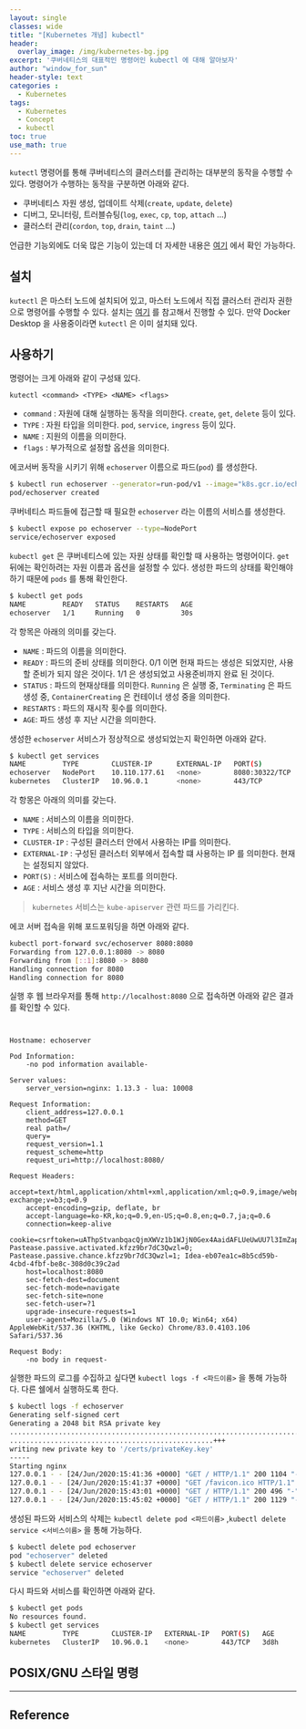 ```yaml
--- 
layout: single
classes: wide
title: "[Kubernetes 개념] kubectl"
header:
  overlay_image: /img/kubernetes-bg.jpg
excerpt: '쿠버네티스의 대표적인 명령어인 kubectl 에 대해 알아보자'
author: "window_for_sun"
header-style: text
categories :
  - Kubernetes
tags:
  - Kubernetes
  - Concept
  - kubectl
toc: true
use_math: true
---  
```


`kutectl` 명령어를 통해 쿠버네티스의 클러스터를 관리하는 대부분의 동작을 수행할 수 있다. 
명령어가 수행하는 동작을 구분하면 아래와 같다. 
- 쿠버네티스 자원 생성, 업데이트 삭제(`create`, `update`, `delete`)
- 디버그, 모니터링, 트러블슈팅(`log`, `exec`, `cp`, `top`, `attach` ...)
- 클러스터 관리(`cordon`, `top`, `drain`, `taint` ...)

언급한 기능외에도 더욱 많은 기능이 있는데 더 자세한 내용은 [여기](https://kubernetes.io/ko/docs/reference/kubectl/cheatsheet/)
에서 확인 가능하다.  

## 설치
`kutectl` 은 마스터 노드에 설치되어 있고, 마스터 노드에서 직접 클러스터 관리자 권한으로 명령어를 수행할 수 있다. 
설치는 [여기](https://kubernetes.io/ko/docs/tasks/tools/install-kubectl/)
를 참고해서 진행할 수 있다. 
만약 Docker Desktop 을 사용중이라면 `kutectl` 은 이미 설치돼 있다. 

## 사용하기
명령어는 크게 아래와 같이 구성돼 있다. 

```
kutectl <command> <TYPE> <NAME> <flags>
```  

- `command` : 자원에 대해 실행하는 동작을 의미한다. `create`, `get`, `delete` 등이 있다. 
- `TYPE` : 자원 타입을 의미한다. `pod`, `service`, `ingress` 등이 있다.
- `NAME` : 지원의 이름을 의미한다.
- `flags` : 부가적으로 설정할 옵션을 의미한다.

에코서버 동작을 시키기 위해 `echoserver` 이름으로 파드(`pod`) 를 생성한다.

```bash
$ kubectl run echoserver --generator=run-pod/v1 --image="k8s.gcr.io/echoserver:1.10" --port=8080
pod/echoserver created
```  

쿠버네티스 파드들에 접근할 때 필요한 `echoserver` 라는 이름의 서비스를 생성한다. 

```bash
$ kubectl expose po echoserver --type=NodePort
service/echoserver exposed
```  

`kubectl get` 은 쿠버네티스에 있는 자원 상태를 확인할 때 사용하는 명령어이다. 
`get` 뒤에는 확인하려는 자원 이름과 옵션을 설정할 수 있다. 
생성한 파드의 상태를 확인해야 하기 때문에 `pods` 를 통해 확인한다. 

```bash
$ kubectl get pods
NAME         READY   STATUS    RESTARTS   AGE
echoserver   1/1     Running   0          30s
```  

각 항목은 아래의 의미를 갖는다. 
- `NAME` : 파드의 이름을 의미한다.
- `READY` : 파드의 준비 상태를 의미한다. 0/1 이면 헌재 파드는 생성은 되었지만, 사용할 준비가 되지 않은 것이다. 1/1 은 생성되었고 사용준비까지 완료 된 것이다. 
- `STATUS` : 파드의 현재상태를 의미한다. `Running` 은 실행 중, `Terminating` 은 파드 생성 중, `ContainerCreating` 은 컨테이너 생성 중을 의미한다. 
- `RESTARTS` : 파드의 재시작 횟수를 의미한다. 
- `AGE`: 파드 생성 후 지난 시간을 의미한다. 

생성한 `echoserver` 서비스가 정상적으로 생성되었는지 확인하면 아래와 같다.

```bash
$ kubectl get services
NAME         TYPE        CLUSTER-IP      EXTERNAL-IP   PORT(S)          AGE
echoserver   NodePort    10.110.177.61   <none>        8080:30322/TCP   4m26s
kubernetes   ClusterIP   10.96.0.1       <none>        443/TCP          3d8h
```  

각 항몽은 아래의 의미를 갖는다.
- `NAME` : 서비스의 이름을 의미한다. 
- `TYPE` : 서비스의 타입을 의미한다.
- `CLUSTER-IP` : 구성된 클러스터 안에서 사용하는 IP를 의미한다. 
- `EXTERNAL-IP` : 구성된 클러스터 외부에서 접속할 떄 사용하는 IP 를 의미한다. 현재는 설정되지 않았다.
- `PORT(S)` : 서비스에 접속하는 포트를 의미한다.
- `AGE` : 서비스 생성 후 지난 시간을 의미한다.

> `kubernetes` 서비스는 `kube-apiserver` 관련 파드를 가리킨다.

에코 서버 접속을 위해 포드포워딩을 하면 아래와 같다. 

```bash
kubectl port-forward svc/echoserver 8080:8080
Forwarding from 127.0.0.1:8080 -> 8080
Forwarding from [::1]:8080 -> 8080
Handling connection for 8080
Handling connection for 8080
```  

실행 후 웹 브라우저를 통해 `http://localhost:8080` 으로 접속하면 아래와 같은 결과를 확인할 수 있다. 

```


Hostname: echoserver

Pod Information:
	-no pod information available-

Server values:
	server_version=nginx: 1.13.3 - lua: 10008

Request Information:
	client_address=127.0.0.1
	method=GET
	real path=/
	query=
	request_version=1.1
	request_scheme=http
	request_uri=http://localhost:8080/

Request Headers:
	accept=text/html,application/xhtml+xml,application/xml;q=0.9,image/webp,image/apng,*/*;q=0.8,application/signed-exchange;v=b3;q=0.9
	accept-encoding=gzip, deflate, br
	accept-language=ko-KR,ko;q=0.9,en-US;q=0.8,en;q=0.7,ja;q=0.6
	connection=keep-alive
	cookie=csrftoken=uAThpStvanbqacQjmXWVz1b1WJjN0Gex4AaidAFLUeUwUU7l3ImZapTMl40h4z55; Pastease.passive.activated.kfzz9br7dC3Qwzl=0; Pastease.passive.chance.kfzz9br7dC3Qwzl=1; Idea-eb07ea1c=8b5cd59b-4cbd-4fbf-be8c-308d0c39c2ad
	host=localhost:8080
	sec-fetch-dest=document
	sec-fetch-mode=navigate
	sec-fetch-site=none
	sec-fetch-user=?1
	upgrade-insecure-requests=1
	user-agent=Mozilla/5.0 (Windows NT 10.0; Win64; x64) AppleWebKit/537.36 (KHTML, like Gecko) Chrome/83.0.4103.106 Safari/537.36

Request Body:
	-no body in request-
```  

실행한 파드의 로그를 수집하고 싶다면 `kubectl logs -f <파드이름>` 을 통해 가능하다. 
다른 쉘에서 실행하도록 한다. 

```bash
$ kubectl logs -f echoserver
Generating self-signed cert
Generating a 2048 bit RSA private key
..................................................................................+++
..................................................+++
writing new private key to '/certs/privateKey.key'
-----
Starting nginx
127.0.0.1 - - [24/Jun/2020:15:41:36 +0000] "GET / HTTP/1.1" 200 1104 "-" "Mozilla/5.0 (Windows NT 10.0; Win64; x64) AppleWebKit/537.36 (KHTML, like Gecko) Chrome/83.0.4103.106 Safari/537.36"
127.0.0.1 - - [24/Jun/2020:15:41:37 +0000] "GET /favicon.ico HTTP/1.1" 200 1028 "http://localhost:8080/" "Mozilla/5.0 (Windows NT 10.0; Win64; x64) AppleWebKit/537.36 (KHTML, like Gecko) Chrome/83.0.4103.106 Safari/537.36"
127.0.0.1 - - [24/Jun/2020:15:43:01 +0000] "GET / HTTP/1.1" 200 496 "-" "Mozilla/5.0 (Windows NT; Windows NT 10.0; ko-KR) WindowsPowerShell/5.1.18362.752"
127.0.0.1 - - [24/Jun/2020:15:45:02 +0000] "GET / HTTP/1.1" 200 1129 "-" "Mozilla/5.0 (Windows NT 10.0; Win64; x64) AppleWebKit/537.36 (KHTML, like Gecko) Chrome/83.0.4103.106 Safari/537.36"
```  

생성된 파드와 서비스의 삭제는 `kubectl delete pod <파드이름>` ,`kubectl delete service <서비스이름>` 을 통해 가능하다.

```bash
$ kubectl delete pod echoserver
pod "echoserver" deleted
$ kubectl delete service echoserver
service "echoserver" deleted
```  

다시 파드와 서비스를 확인하면 아래와 같다.

```bash
$ kubectl get pods
No resources found.
$ kubectl get services
NAME         TYPE        CLUSTER-IP   EXTERNAL-IP   PORT(S)   AGE
kubernetes   ClusterIP   10.96.0.1    <none>        443/TCP   3d8h
```  

## POSIX/GNU 스타일 명령



---
## Reference
